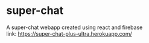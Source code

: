 # super-chat
A super-chat webapp created using react and firebase<br>
link: https://super-chat-plus-ultra.herokuapp.com/
